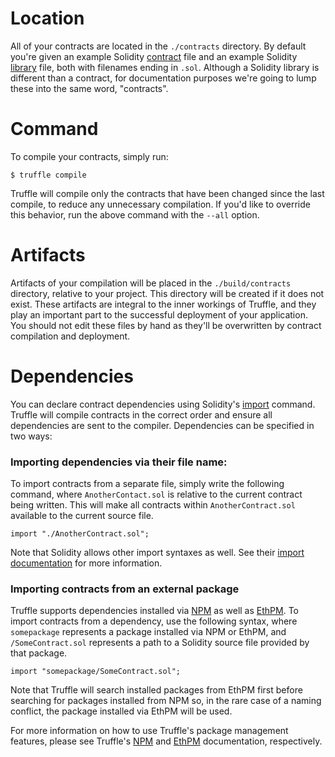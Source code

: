 # Location

All of your contracts are located in the `./contracts` directory. By default you're given an example Solidity [contract](http://solidity.readthedocs.org/en/latest/contracts.html) file and an example Solidity [library](http://solidity.readthedocs.org/en/latest/contracts.html#libraries) file, both with filenames ending in `.sol`. Although a Solidity library is different than a contract, for documentation purposes we're going to lump these into the same word, "contracts".

# Command

To compile your contracts, simply run:

```none
$ truffle compile
```

Truffle will compile only the contracts that have been changed since the last compile, to reduce any unnecessary compilation. If you'd like to override this behavior, run the above command with the `--all` option.

# Artifacts

Artifacts of your compilation will be placed in the `./build/contracts` directory, relative to your project. This directory will be created if it does not exist. These artifacts are integral to the inner workings of Truffle, and they play an important part to the successful deployment of your application. You should not edit these files by hand as they'll be overwritten by contract compilation and deployment.

# Dependencies

You can declare contract dependencies using Solidity's [import](http://solidity.readthedocs.org/en/latest/layout-of-source-files.html#importing-other-source-files) command. Truffle will compile contracts in the correct order and ensure all dependencies are sent to the compiler. Dependencies can be specified in two ways:

### Importing dependencies via their file name:

To import contracts from a separate file, simply write the following command, where `AnotherContact.sol` is relative to the current contract being written. This will make all contracts within `AnotherContract.sol` available to the current source file.

```
import "./AnotherContract.sol";
```

Note that Solidity allows other import syntaxes as well. See their [import documentation](http://solidity.readthedocs.org/en/latest/layout-of-source-files.html#importing-other-source-files) for more information.

### Importing contracts from an external package

Truffle supports dependencies installed via [NPM](./packages-npm) as well as [EthPM](./packages-ethpm). To import contracts from a dependency, use the following syntax, where `somepackage` represents a package installed via NPM or EthPM, and `/SomeContract.sol` represents a path to a Solidity source file provided by that package.

```
import "somepackage/SomeContract.sol";
```

Note that Truffle will search installed packages from EthPM first before searching for packages installed from NPM so, in the rare case of a naming conflict, the package installed via EthPM will be used.

For more information on how to use Truffle's package management features, please see Truffle's [NPM](./packages-npm) and [EthPM](./packages-ethpm) documentation, respectively.
